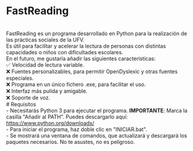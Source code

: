 # FastReading
<br>FastReading es un programa desarrollado en Python para la realización de las prácticas sociales de la UFV.
<br>Es útil para facilitar y acelerar la lectura de personas con distintas capacidades o niños con dificultades escolares.
<br>En el futuro, me gustaría añadir las siguientes características:
<br>✅ Velocidad de lectura variable.
<br>❌ Fuentes personalizables, para permitir OpenDyslexic y otras fuentes especiales.
<br>❌ Programa en un único fichero .exe, para facilitar el uso.
<br>❌ Interfaz más pulida y amigable.
<br>❌ Soporte de voz.
<br># Requisitos
<br>- Necesitarás Python 3 para ejecutar el programa. **IMPORTANTE**: Marca la casilla "Añadir al PATH". Puedes descargarlo aquí: https://www.python.org/downloads/
<br>- Para iniciar el programa, haz doble clic en "INICIAR.bat".
<br>- Se mostrará una ventana de comandos, que actualizará y descargará los paquetes necesarios. No te asustes, no es peligroso.
